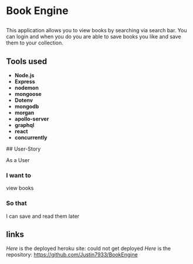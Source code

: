 # Book Engine<p>
This application allows you to view books by searching via search bar. You can login and when you do you are able to save books you like and save them to your collection.<p>
## Tools used 
  <ul>
    <li><strong>Node.js</strong></li>
    <li><strong>Express</strong></li>
    <li><strong>nodemon</strong></li>
    <li><strong>mongoose</strong></li>
    <li><strong>Dotenv</strong></li>
    <li><strong>mongodb</strong></li>
    <li><strong>morgan</strong></li>
    <li><strong>apollo-server</strong></li>
    <li><strong>graphql</strong></li>
    <li><strong>react</strong></li>
    <li><strong>concurrently</strong></li>
</ul><p>
## User-Story <p>
As a User

### I want to
  view books

### So that 
I can save and read them later

## links 
*Here* is the deployed heroku site: could not get deployed
*Here* is the repository: https://github.com/Justin7933/BookEngine<p>
